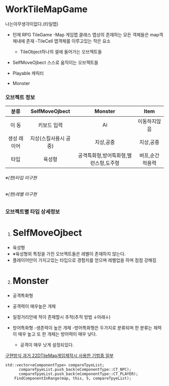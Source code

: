 # WorkTileMapGame
나는아무생각이없다.(타일맵)

- 턴제 RPG TileGame
 -Map 게임맵 클래스 맵상의 존재하는 모든 객체들은 map객체내에 존재
  -TileCell 맵객체를 이루고있는 작은 요소
   - TileObject하나의 셀에 들어가는 오브젝트들

 - SelfMoveOjbect 스스로 움직이는 오브젝트들
  - Playable 캐릭터
  - Monster


### 오브젝트 정보
| 분류 | SelfMoveOjbect | Monster | Item|
| :--------: | :--------: | :--------: | :--------: |
| 이 동 | 키보드 입력 | Ai        | 이동하지않음|
|  생성 레이어 | 지상(스킬사용시 공중)    | 지상,공중 | 지상,공중|
| 타입 |   육성형  |   공격특화형,방어특화형,밸런스형,도주형     |버프,순간적용력| 

###### ※(현)타입  미구현
###### ※(현)레벨  미구현

### 오브젝트별 타입 상세정보
1. SelfMoveOjbect
    ===
  - 육성형
   - ※육성형외 특징을 가진 오브젝트들은 레벨이 존재하지 않는다.
   - 플레이어만이 가지고있는 타입으로 경험치를 얻으며 레벨업을 하며 점점 강해짐


2. Monster
    ===
 - 공격특화형
  - 공격력이 매우높은 개체
  - 일정거리안에 적이 존재할시 추적(추적 방법  ↓아래↓)
  
 - 방어특화형
  -생존력이 높은 개체
   -방어특화형은 두가지로 분류되며 한 분류는 체력이 매우 높고 또 한 개체는 방어력이 매우 낮다.
   - 공격이 매우 낫게 설정되있다.
   

  [구현방식 과거 22DTileMap게임제작시 사용한 기법중 일부](https://github.com/americococo/2DTileMap/blob/master/titleM/Monster.cpp)
  ~~~
  std::vector<eComponentType> compareTpyeList;
  		compareTpyeList.push_back(eComponentType::CT_NPC);
  		compareTpyeList.push_back(eComponentType::CT_PLAYER);
      FindComponentInRange(map, this, 5, compareTpyeList);
  ~~~
